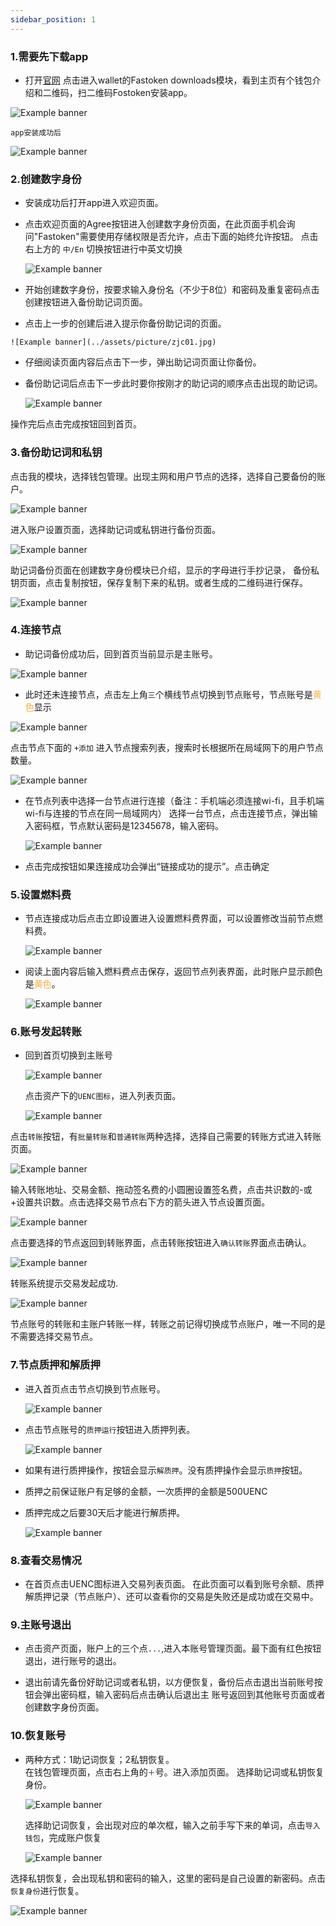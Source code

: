 ```yaml
---
sidebar_position: 1
---
```



### 1.需要先下载app
   * 打开[官网](https://www.uenc.io/#/index) 点击进入wallet的Fastoken downloads模块，看到主页有个钱包介绍和二维码，扫二维码Fostoken安装app。 

   ![Example banner](../assets/picture/fastoken1.png)
   
    app安装成功后   
    
   ![Example banner](../assets/picture/app.png)
   
### 2.创建数字身份  
 * 安装成功后打开app进入欢迎页面。  
   
 * 点击欢迎页面的Agree按钮进入创建数字身份页面，在此页面手机会询问"Fastoken"需要使用存储权限是否允许，点击下面的始终允许按钮。
  点击右上方的 `中/En` 切换按钮进行中英文切换
   
    ![Example banner](../assets/picture/sf01.jpg)  
    
  * 开始创建数字身份，按要求输入身份名（不少于8位）和密码及重复密码点击创建按钮进入备份助记词页面。 
  *  点击上一步的创建后进入提示你备份助记词的页面。
  
    ![Example banner](../assets/picture/zjc01.jpg)
  
  * 仔细阅读页面内容后点击下一步，弹出助记词页面让你备份。
  
  * 备份助记词后点击下一步此时要你按刚才的助记词的顺序点击出现的助记词。
   
    ![Example banner](../assets/picture/zjc02.jpg)
      
   操作完后点击完成按钮回到首页。 

### 3.备份助记词和私钥
 点击我的模块，选择钱包管理。出现主网和用户节点的选择，选择自己要备份的账户。
 
   ![Example banner](../assets/picture/zjc04.jpg)
    
 进入账户设置页面，选择助记词或私钥进行备份页面。
 
   ![Example banner](../assets/picture/zjc05.jpg)
  
  助记词备份页面在创建数字身份模块已介绍，显示的字母进行手抄记录，
  备份私钥页面，点击复制按钮，保存复制下来的私钥。或者生成的二维码进行保存。
  
   ![Example banner](../assets/picture/sf02.jpg)
   
### 4.连接节点  
 * 助记词备份成功后，回到首页当前显示是主账号。 
 
  ![Example banner](../assets/picture/zjc03.jpg)
    
  * 此时还未连接节点，点击左上角`三`个横线节点切换到节点账号，节点账号是<font color='#fead38' >黄色</font>显示

  ![Example banner](../assets/picture/kj01.jpg)  
   
   点击节点下面的 `+添加`  进入节点搜索列表，搜索时长根据所在局域网下的用户节点数量。  

   ![Example banner](../assets/picture/kj02.jpg)  
  
 * 在节点列表中选择一台节点进行连接（备注：手机端必须连接wi-fi，且手机端wi-fi与连接的节点在同一局域网内）
    选择一台节点，点击连接节点，弹出输入密码框，节点默认密码是12345678，输入密码。

   ![Example banner](../assets/picture/kj03.jpg)  
 
 * 点击完成按钮如果连接成功会弹出“链接成功的提示”。点击确定
 
### 5.设置燃料费  
* 节点连接成功后点击立即设置进入设置燃料费界面，可以设置修改当前节点燃料费。  

    ![Example banner](../assets/picture/kj05.jpg) 
 
* 阅读上面内容后输入燃料费点击保存，返回节点列表界面，此时账户显示颜色是<font color='#fead38'>黄色</font>。
  
   ![Example banner](../assets/picture/kj04.jpg) 

### 6.账号发起转账  
* 回到首页切换到主账号  
 
    ![Example banner](../assets/picture/zzh01.jpg) 

   点击资产下的`UENC图标`，进入列表页面。 

    ![Example banner](../assets/picture/lb01.jpg)  
  
 点击`转账`按钮，有`批量转账`和`普通转账`两种选择，选择自己需要的转账方式进入转账页面。
 
  ![Example banner](../assets/picture/zz00.jpg)  
  
 输入转账地址、交易金额、拖动签名费的小圆圈设置签名费，点击共识数的-或+设置共识数。点击选择交易节点右下方的箭头进入节点设置页面。 

   ![Example banner](../assets/picture/zz01.jpg)  
 
 点击要选择的节点返回到转账界面，点击转账按钮进入`确认转账`界面点击确认。
 
   ![Example banner](../assets/picture/zz02.jpg)  
   
 转账系统提示交易发起成功.
   
   ![Example banner](../assets/picture/zz03.jpg)  
    
  节点账号的转账和主账户转账一样，转账之前记得切换成节点账户，唯一不同的是不需要选择交易节点。
   
 ### 7.节点质押和解质押 
* 进入首页点击节点切换到节点账号。  

    ![Example banner](../assets/picture/kj04.jpg) 
 
* 点击节点账号的`质押运行`按钮进入质押列表。 

    ![Example banner](../assets/picture/zy01.jpg) 
  
* 如果有进行质押操作，按钮会显示`解质押`。没有质押操作会显示`质押`按钮。

* 质押之前保证账户有足够的金额，一次质押的金额是500UENC

* 质押完成之后要30天后才能进行解质押。

  ![Example banner](../assets/picture/zy03.jpg) 
 
### 8.查看交易情况  

* 在首页点击UENC图标进入交易列表页面。 
在此页面可以看到账号余额、质押解质押记录（节点账户）、还可以查看你的交易是失败还是成功或在交易中。

### 9.主账号退出   
 * 点击资产页面，账户上的三个点`...`,进入本账号管理页面。最下面有红色按钮退出，进行账号的退出。 

 * 退出前请先备份好助记词或者私钥，以方便恢复，备份后点击退出当前账号按钮会弹出密码框，输入密码后点击确认后退出主
 账号返回到其他账号页面或者创建数字身份页面。
  
### 10.恢复账号  
* 两种方式：1助记词恢复；2私钥恢复。  
 在钱包管理页面，点击右上角的`＋`号。进入添加页面。 选择助记词或私钥恢复身份。 
 
   ![Example banner](../assets/picture/qh02.jpg) 
   
  选择助记词恢复，会出现对应的单次框，输入之前手写下来的单词，点击`导入钱包`，完成账户恢复
  
  ![Example banner](../assets/picture/bf01.jpg) 
  
 选择私钥恢复，会出现私钥和密码的输入，这里的密码是自己设置的新密码。点击`恢复身份`进行恢复。
   
   ![Example banner](../assets/picture/bf02.jpg) 